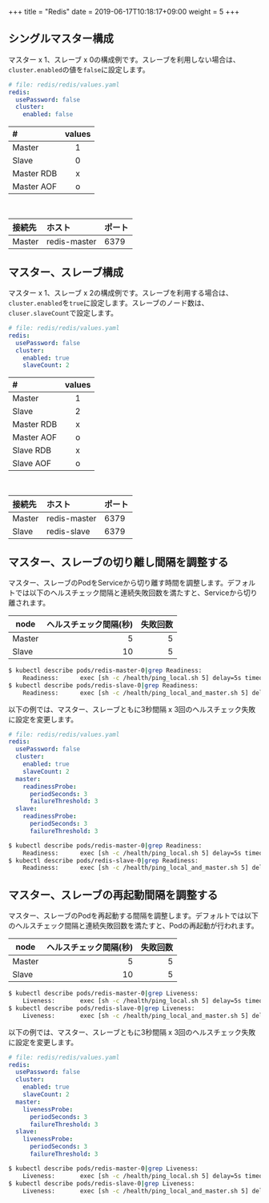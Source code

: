 +++
title = "Redis"
date =  2019-06-17T10:18:17+09:00
weight = 5
+++

## シングルマスター構成
マスター x 1、スレーブ x 0の構成例です。スレーブを利用しない場合は、`cluster.enabled`の値を`false`に設定します。
```yaml
# file: redis/redis/values.yaml
redis:
  usePassword: false
  cluster:
    enabled: false
```

| #  |values |
|:----|:----:|
| Master | 1 |
| Slave | 0 |
| Master RDB | x |
| Master AOF | o |
<br>

|接続先|ホスト|ポート|
|:----|:----|----|
|Master|redis-master|6379|

## マスター、スレーブ構成
マスター x 1、スレーブ x 2の構成例です。スレーブを利用する場合は、`cluster.enabled`を`true`に設定します。スレーブのノード数は、`cluser.slaveCount`で設定します。

```yaml
# file: redis/redis/values.yaml
redis:
  usePassword: false
  cluster:
    enabled: true
    slaveCount: 2
```

| #  |values |
|:----|:----:|
| Master | 1 |
| Slave | 2 |
| Master RDB | x |
| Master AOF | o |
| Slave RDB | x |
| Slave AOF | o |
<br>

|接続先|ホスト|ポート|
|:----|:----|----|
|Master|redis-master|6379|
|Slave|redis-slave|6379|

## マスター、スレーブの切り離し間隔を調整する
マスター、スレーブのPodをServiceから切り離す時間を調整します。デフォルトでは以下のヘルスチェック間隔と連続失敗回数を満たすと、Serviceから切り離されます。

|node|ヘルスチェック間隔(秒)|失敗回数|
|----|----:|----:|
|Master|5|5|
|Slave|10|5|

```bash
$ kubectl describe pods/redis-master-0|grep Readiness:
    Readiness:      exec [sh -c /health/ping_local.sh 5] delay=5s timeout=1s period=5s #success=1 #failure=5
$ kubectl describe pods/redis-slave-0|grep Readiness:
    Readiness:      exec [sh -c /health/ping_local_and_master.sh 5] delay=5s timeout=10s period=10s #success=1 #failure=5
```

以下の例では、マスター、スレーブともに3秒間隔 x 3回のヘルスチェック失敗に設定を変更します。

```yaml
# file: redis/redis/values.yaml
redis:
  usePassword: false
  cluster:
    enabled: true
    slaveCount: 2
  master:
    readinessProbe:
      periodSeconds: 3
      failureThreshold: 3
  slave:
    readinessProbe:
      periodSeconds: 3
      failureThreshold: 3
```

```bash
$ kubectl describe pods/redis-master-0|grep Readiness:
    Readiness:      exec [sh -c /health/ping_local.sh 5] delay=5s timeout=1s period=3s #success=1 #failure=3
$ kubectl describe pods/redis-slave-0|grep Readiness:
    Readiness:      exec [sh -c /health/ping_local_and_master.sh 5] delay=5s timeout=10s period=3s #success=1 #failure=3
```

## マスター、スレーブの再起動間隔を調整する
マスター、スレーブのPodを再起動する間隔を調整します。デフォルトでは以下のヘルスチェック間隔と連続失敗回数を満たすと、Podの再起動が行われます。

|node|ヘルスチェック間隔(秒)|失敗回数|
|----|----:|----:|
|Master|5|5|
|Slave|10|5|

```bash
$ kubectl describe pods/redis-master-0|grep Liveness:
    Liveness:       exec [sh -c /health/ping_local.sh 5] delay=5s timeout=5s period=5s #success=1 #failure=5
$ kubectl describe pods/redis-slave-0|grep Liveness:
    Liveness:       exec [sh -c /health/ping_local_and_master.sh 5] delay=30s timeout=5s period=10s #success=1 #failure=5
```

以下の例では、マスター、スレーブともに3秒間隔 x 3回のヘルスチェック失敗に設定を変更します。

```yaml
# file: redis/redis/values.yaml
redis:
  usePassword: false
  cluster:
    enabled: true
    slaveCount: 2
  master:
    livenessProbe:
      periodSeconds: 3
      failureThreshold: 3
  slave:
    livenessProbe:
      periodSeconds: 3
      failureThreshold: 3
```

```bash
$ kubectl describe pods/redis-master-0|grep Liveness:
    Liveness:       exec [sh -c /health/ping_local.sh 5] delay=5s timeout=5s period=3s #success=1 #failure=3
$ kubectl describe pods/redis-slave-0|grep Liveness:
    Liveness:       exec [sh -c /health/ping_local_and_master.sh 5] delay=30s timeout=5s period=3s #success=1 #failure=3
```